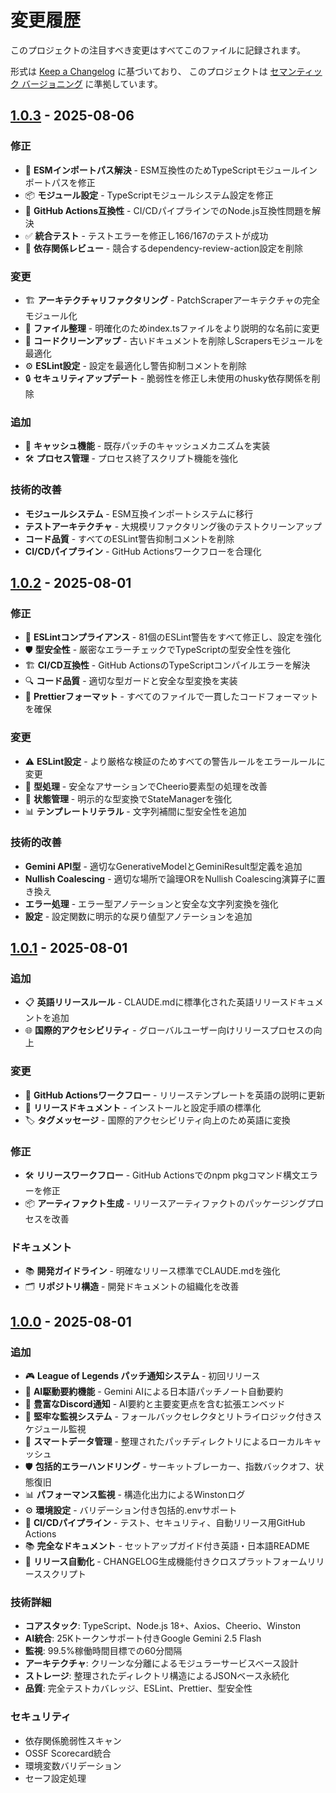 # 変更履歴

このプロジェクトの注目すべき変更はすべてこのファイルに記録されます。

形式は [Keep a Changelog](https://keepachangelog.com/ja/1.0.0/) に基づいており、
このプロジェクトは [セマンティック バージョニング](https://semver.org/lang/ja/) に準拠しています。

## [1.0.3] - 2025-08-06

### 修正
- 🔧 **ESMインポートパス解決** - ESM互換性のためTypeScriptモジュールインポートパスを修正
- 📦 **モジュール設定** - TypeScriptモジュールシステム設定を修正
- 🧪 **GitHub Actions互換性** - CI/CDパイプラインでのNode.js互換性問題を解決
- ✅ **統合テスト** - テストエラーを修正し166/167のテストが成功
- 🔄 **依存関係レビュー** - 競合するdependency-review-action設定を削除

### 変更
- 🏗️ **アーキテクチャリファクタリング** - PatchScraperアーキテクチャの完全モジュール化
- 📁 **ファイル整理** - 明確化のためindex.tsファイルをより説明的な名前に変更
- 🧹 **コードクリーンアップ** - 古いドキュメントを削除しScrapersモジュールを最適化
- ⚙️ **ESLint設定** - 設定を最適化し警告抑制コメントを削除
- 🔒 **セキュリティアップデート** - 脆弱性を修正し未使用のhusky依存関係を削除

### 追加
- 💾 **キャッシュ機能** - 既存パッチのキャッシュメカニズムを実装
- 🛠️ **プロセス管理** - プロセス終了スクリプト機能を強化

### 技術的改善
- **モジュールシステム** - ESM互換インポートシステムに移行
- **テストアーキテクチャ** - 大規模リファクタリング後のテストクリーンアップ
- **コード品質** - すべてのESLint警告抑制コメントを削除
- **CI/CDパイプライン** - GitHub Actionsワークフローを合理化

## [1.0.2] - 2025-08-01

### 修正
- 🔧 **ESLintコンプライアンス** - 81個のESLint警告をすべて修正し、設定を強化
- 🛡️ **型安全性** - 厳密なエラーチェックでTypeScriptの型安全性を強化
- 🏗️ **CI/CD互換性** - GitHub ActionsのTypeScriptコンパイルエラーを解決
- 🔍 **コード品質** - 適切な型ガードと安全な型変換を実装
- 📝 **Prettierフォーマット** - すべてのファイルで一貫したコードフォーマットを確保

### 変更
- ⚠️ **ESLint設定** - より厳格な検証のためすべての警告ルールをエラールールに変更
- 🎯 **型処理** - 安全なアサーションでCheerio要素型の処理を改善
- 🔄 **状態管理** - 明示的な型変換でStateManagerを強化
- 📊 **テンプレートリテラル** - 文字列補間に型安全性を追加

### 技術的改善
- **Gemini API型** - 適切なGenerativeModelとGeminiResult型定義を追加
- **Nullish Coalescing** - 適切な場所で論理ORをNullish Coalescing演算子に置き換え
- **エラー処理** - エラー型アノテーションと安全な文字列変換を強化
- **設定** - 設定関数に明示的な戻り値型アノテーションを追加

## [1.0.1] - 2025-08-01

### 追加
- 📋 **英語リリースルール** - CLAUDE.mdに標準化された英語リリースドキュメントを追加
- 🌐 **国際的アクセシビリティ** - グローバルユーザー向けリリースプロセスの向上

### 変更
- 🔄 **GitHub Actionsワークフロー** - リリーステンプレートを英語の説明に更新
- 📖 **リリースドキュメント** - インストールと設定手順の標準化
- 🏷️ **タグメッセージ** - 国際的アクセシビリティ向上のため英語に変換

### 修正
- 🛠️ **リリースワークフロー** - GitHub Actionsでのnpm pkgコマンド構文エラーを修正
- 📦 **アーティファクト生成** - リリースアーティファクトのパッケージングプロセスを改善

### ドキュメント
- 📚 **開発ガイドライン** - 明確なリリース標準でCLAUDE.mdを強化
- 🗂️ **リポジトリ構造** - 開発ドキュメントの組織化を改善

## [1.0.0] - 2025-08-01

### 追加
- 🎮 **League of Legends パッチ通知システム** - 初回リリース
- 🤖 **AI駆動要約機能** - Gemini AIによる日本語パッチノート自動要約
- 📱 **豊富なDiscord通知** - AI要約と主要変更点を含む拡張エンベッド
- 🔄 **堅牢な監視システム** - フォールバックセレクタとリトライロジック付きスケジュール監視
- 💾 **スマートデータ管理** - 整理されたパッチディレクトリによるローカルキャッシュ
- 🛡️ **包括的エラーハンドリング** - サーキットブレーカー、指数バックオフ、状態復旧
- 📊 **パフォーマンス監視** - 構造化出力によるWinstonログ
- ⚙️ **環境設定** - バリデーション付き包括的.envサポート
- 🚀 **CI/CDパイプライン** - テスト、セキュリティ、自動リリース用GitHub Actions
- 📚 **完全なドキュメント** - セットアップガイド付き英語・日本語README
- 🔧 **リリース自動化** - CHANGELOG生成機能付きクロスプラットフォームリリーススクリプト

### 技術詳細
- **コアスタック**: TypeScript、Node.js 18+、Axios、Cheerio、Winston
- **AI統合**: 25Kトークンサポート付きGoogle Gemini 2.5 Flash
- **監視**: 99.5%稼働時間目標での60分間隔
- **アーキテクチャ**: クリーンな分離によるモジュラーサービスベース設計
- **ストレージ**: 整理されたディレクトリ構造によるJSONベース永続化
- **品質**: 完全テストカバレッジ、ESLint、Prettier、型安全性

### セキュリティ
- 依存関係脆弱性スキャン
- OSSF Scorecard統合
- 環境変数バリデーション
- セーフ設定処理

[1.0.3]: https://github.com/yuu1111/LoL-PatchNote-Notifier/releases/tag/v1.0.3
[1.0.2]: https://github.com/yuu1111/LoL-PatchNote-Notifier/releases/tag/v1.0.2
[1.0.1]: https://github.com/yuu1111/LoL-PatchNote-Notifier/releases/tag/v1.0.1
[1.0.0]: https://github.com/yuu1111/LoL-PatchNote-Notifier/releases/tag/v1.0.0